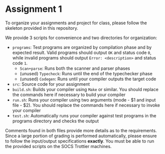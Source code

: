 # Assignment 1

To organize your assignments and project for class, please follow the skeleton provided in this repository.

We provide 3 scripts for convenience and two directories for organization:

* `programs`: Test programs are organized by compilation phase and by expected result. Valid programs should output `OK` and status code `0`, while invalid programs should output `Error: <description>` and status code `1`.
  * `Scan+parse`: Runs both the scanner and parser phases
  * (unused) `Typecheck`: Runs until the end of the typechecker phase
  * (unused) `Codegen`: Runs until your compiler outputs the target code
* `src`: Source code for your assignment
* `build.sh`: Builds your compiler using `Make` or similar. You should replace the commands here if necessary to build your compiler
* `run.sh`: Runs your compiler using two arguments (mode - $1 and input file - $2). You should replace the commands here if necessary to invoke your compiler
* `test.sh`: Automatically runs your compiler against test programs in the programs directory and checks the output

Comments found in both files provide more details as to the requirements. Since a large portion of grading is performed automatically, please ensure to follow the input/output specifications **exactly**. You must be able to run the provided scripts on the SOCS Trottier machines.
